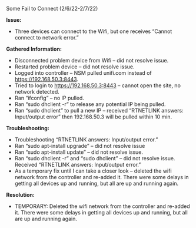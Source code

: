 Some Fail to Connect (2/6/22-2/7/22)

**Issue:**
-	Three devices can connect to the Wifi, but one receives “Cannot connect to network error.”

**Gathered Information:**
-	Disconnected problem device from Wifi – did not resolve issue. 
-	Restarted problem device – did not resolve issue.
-	Logged into controller – NSM pulled unifi.com instead of https://192.168.50.3:8443.
-	Tried to login to https://192.168.50.3:8443 – cannot open the site, no network detected. 
-	Ran “ifconfig” – no IP pulled.
-	Ran “sudo dhclient -r” to release any potential IP being pulled. 
-	Ran “sudo dhclient” to pull a new IP – received “RTNETLINK answers: Input/output error” then 192.168.50.3 will be pulled within 10 min. 

**Troubleshooting:**
-	Troubleshooting “RTNETLINK answers: Input/output error.”
-	Ran “sudo apt-install upgrade” – did not resolve issue
-	Ran “sudo apt-install update” – did not resolve issue. 
-	Ran “sudo dhclient -r” and “sudo dhclient” – did not resolve issue. Received “RTNETLINK answers: Input/output error.”
-	As a temporary fix until I can take a closer look – deleted the wifi network from the controller and re-added it. There were some delays in getting all devices up and running, but all are up and running again. 

**Resolution:**
-	TEMPORARY: Deleted the wifi network from the controller and re-added it. There were some delays in getting all devices up and running, but all are up and running again. 

